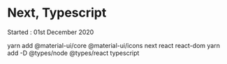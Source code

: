 # Next, Typescript

Started : 01st December 2020


yarn add @material-ui/core @material-ui/icons next react react-dom
yarn add -D  @types/node @types/react typescript